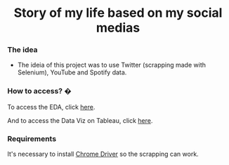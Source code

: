 <h1 align='center'> Story of my life based on my social medias</h1>

### The idea
* The ideia of this project was to use Twitter (scrapping made with Selenium), YouTube and Spotify data.

### How to access? �
To access the EDA, click [here](https://github.com/turquetti/storytelling-case-ifood/blob/main/analise-exploratoria/EDA.ipynb). 

And to access the Data Viz on Tableau, click [here](https://public.tableau.com/app/profile/gabriela.nunes.turquetti/viz/case-ifood-business-data-analyst/2009-2021).

### Requirements 
It's necessary to install [Chrome Driver](https://chromedriver.chromium.org/downloads) so the scrapping can work.


